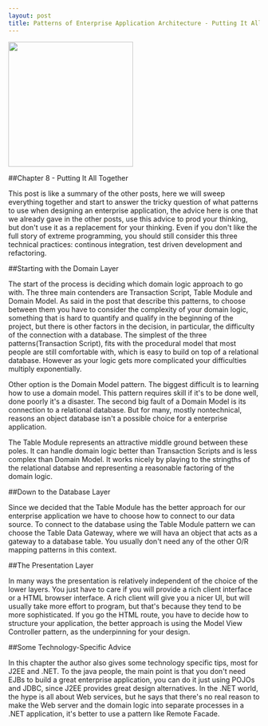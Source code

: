 ```yaml
---
layout: post
title: Patterns of Enterprise Application Architecture - Putting It All Together
---
```



<img src="http://ecx.images-amazon.com/images/I/511D6FdsbXL._AA160_.jpg" width="250" height="250" />

##Chapter 8 - Putting It All Together 

This post is like a summary of the other posts, here we will sweep everything together and start to answer the tricky question of what patterns to use when designing an enterprise application, the advice here is one that we already gave in the other posts, use this advice to prod your thinking, but don't use it as a replacement for your thinking. Even if you don't like the full story of extreme programming, you should still consider this three technical practices: continous integration, test driven development and refactoring.

##Starting with the Domain Layer

The start of the process is deciding which domain logic approach to go with. The three main contenders are Transaction Script, Table Module and Domain Model. As said in the post that describe this patterns, to choose between them you have to consider the complexity of your domain logic, something that is hard to quantify and qualify in the beginning of the project, but there is other factors in the decision, in particular, the difficulty of the connection with a database. The simplest of the three patterns(Transaction Script), fits with the procedural model that most people are still comfortable with, which is easy to build on top of a relational database. However as your logic gets more complicated your difficulties multiply exponentially.

Other option is the Domain Model pattern. The biggest difficult is to learning how to use a domain model. This pattern requires skill if it's to be done well, done poorly it's a disaster. The second big fault of a Domain Model is its connection to a relational database. But for many, mostly nontechnical, reasons an object database isn't a possible choice for a enterprise application.

The Table Module represents an attractive middle ground between these poles. It can handle domain logic better than Transaction Scripts and is less complex than Domain Model. It works nicely  by playing to the stringths of the relational databse and representing a reasonable factoring of the domain logic.

##Down to the Database Layer

Since we decided that the Table Module has the better approach for our enterprise application we have to choose how to connect to our data source.
To connect to the database using the Table Module pattern we can choose the Table Data Gateway, where we will hava an object that acts as a gateway to a database table. You usually don't need any of the other O/R mapping patterns in this context.

##The Presentation Layer

In many ways the presentation is relatively independent of the choice of the lower layers. You just have to care if you will provide a rich client interface or a HTML browser interface. A rich client will give you a nicer UI, but will usually take more effort to program, but that's because they tend to be more sophisticated. If you go the HTML route, you have to decide how to structure your application, the better approach is using the Model View Controller pattern, as the underpinning for your design.

##Some Technology-Specific Advice

In this chapter the author also gives some technology specific tips, most for J2EE and .NET. To the java people, the main point is that you don't need EJBs to build a great enterprise application, you can do it just using POJOs and JDBC, since J2EE provides great design alternatives. In the .NET world, the hype is all about Web services, but he says that there's no real reason to make the Web server and the domain logic into separate processes in a .NET application, it's better to use a pattern like Remote Facade.
